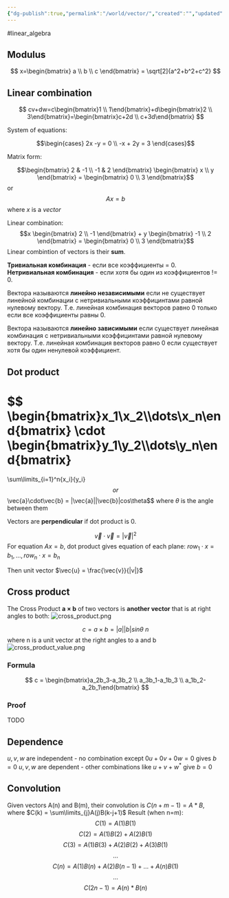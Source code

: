 ```yaml
---
{"dg-publish":true,"permalink":"/world/vector/","created":"","updated":""}
---
```


#linear_algebra 
## Modulus

$$
x=\begin{bmatrix} a \\ b \\ c \end{bmatrix} = \sqrt[2]{a^2+b^2+c^2}
$$
## Linear combination

$$
cv+dw=c\begin{bmatrix}1 \\ 1\end{bmatrix}+d\begin{bmatrix}2 \\ 3\end{bmatrix}=\begin{bmatrix}c+2d \\ c+3d\end{bmatrix}
$$


System of equations:

$$\begin{cases} 2x -y = 0 \\ -x + 2y = 3 \end{cases}$$

Matrix form:

$$\begin{bmatrix} 2 & -1 \\ -1 & 2 \end{bmatrix} \begin{bmatrix} x  \\ y \end{bmatrix} = \begin{bmatrix} 0 \\ 3 \end{bmatrix}$$
or 
$$Ax = b$$
where $x$ is a *vector*

Linear combination:
$$x \begin{bmatrix} 2 \\ -1 \end{bmatrix} + y \begin{bmatrix} -1 \\ 2 \end{bmatrix} = \begin{bmatrix} 0 \\ 3 \end{bmatrix}$$
Linear combintion of vectors is their **sum**.

**Тривиальная комбинация** - если все коэффициенты = 0.
**Нетривиальная комбинация** - если хотя бы один из коэффициентов != 0.

Вектора называются **линейно независимыми** если не существует линейной комбинации с нетривиальными коэффицинтами равной нулевому вектору. Т.е. линейная комбинация векторов равно 0 только если все коэффициенты равны 0. 

Вектора называются **линейно зависимыми** если существует линейная комбинация с нетривиальными коэффицинтами равной нулевому вектору. Т.е. линейная комбинация векторов равно 0 если существует хотя бы один ненулевой коэффициент.

## Dot product
$$
\begin{bmatrix}x_1\\x_2\\\dots\\x_n\end{bmatrix}
\cdot
\begin{bmatrix}y_1\\y_2\\\dots\\y_n\end{bmatrix}
=
\sum\limits_{i=1}^n{x_i}{y_i}
$$
or
$$\vec{a}\cdot\vec{b} = |\vec{a}||\vec{b}|cos\theta$$
where $\theta$ is the angle between them

Vectors are **perpendicular** if dot product is 0.

$$\vec{v}\cdot\vec{v} = |\vec{v}|^2$$
For equation $Ax=b$, dot product gives equation of each plane: $row_1\cdot{x}=b_1,\dots,row_n\cdot{x}=b_n$

Then unit vector $\vec{u} = \frac{\vec{v}}{|v|}$

## Cross product
The Cross Product **a × b** of two vectors is **another vector** that is at right angles to both:
![cross_product.png](/img/user/Files/cross_product.png)

$$c = a \times b = |a||b|sin{\theta}\:n$$
where n is a unit vector at the right angles to a and b
![cross_product_value.png](/img/user/Files/cross_product_value.png)

### Formula
$$
c = \begin{bmatrix}a_2b_3-a_3b_2 \\ a_3b_1-a_1b_3 \\ a_1b_2-a_2b_1\end{bmatrix}
$$

### Proof
TODO

## Dependence

$u,v,w$ are independent - no combination except $0u + 0v + 0w = 0$ gives $b=0$
$u,v,w$ are dependent - other combinations like $u + v + w^*$ give $b=0$

## Convolution

Given vectors A(n) and B(m), their convolution is $C(n+m-1) = A*B$, where $C(k) = \sum\limits_{j}A(j)B(k-j+1)$
Result (when n=m):
$$
C(1) = A(1)B(1)
$$
$$
C(2) = A(1)B(2) + A(2)B(1)
$$
$$
C(3) = A(1)B(3) + A(2)B(2) + A(3)B(1)
$$
$$
\dots
$$
$$C(n) = A(1)B(n) + A(2)B(n-1) + \dots + A(n)B(1)$$
$$
\dots
$$
$$
C(2n-1) = A(n)*B(n)
$$

